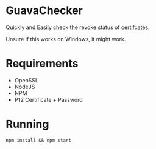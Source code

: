 # GuavaChecker
Quickly and Easily check the revoke status of certifcates.

Unsure if this works on Windows, it might work. 

# Requirements

* OpenSSL
* NodeJS
* NPM
* P12 Certificate + Password

# Running
```
npm install && npm start
```
